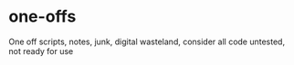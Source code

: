 # one-offs
One off scripts, notes, junk, digital wasteland, consider all code untested, not ready for use
